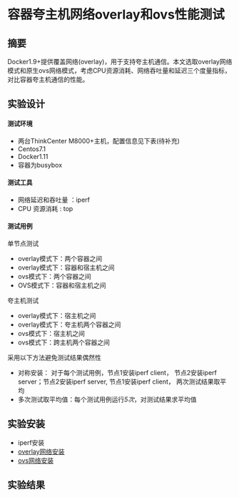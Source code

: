 # 容器夸主机网络overlay和ovs性能测试

## 摘要
Docker1.9+提供覆盖网络(overlay)，用于支持夸主机通信。本文选取overlay网络模式和原生ovs网络模式，考虑CPU资源消耗、网络吞吐量和延迟三个度量指标，对比容器夸主机通信的性能。

## 实验设计 

#### 测试环境

- 两台ThinkCenter M8000+主机，配置信息见下表(待补充)
- Centos7.1
- Docker1.11
- 容器为busybox

#### 测试工具

- 网络延迟和吞吐量 ：iperf
- CPU 资源消耗 : top

#### 测试用例

单节点测试
- overlay模式下：两个容器之间
- overlay模式下：容器和宿主机之间
- ovs模式下：两个容器之间
- OVS模式下：容器和宿主机之间

夸主机测试
- overlay模式下：宿主机之间
- overlay模式下：夸主机两个容器之间
- ovs模式下：宿主机之间
- ovs模式下：跨主机两个容器之间

采用以下方法避免测试结果偶然性

- 对称安装： 对于每个测试用例，节点1安装iperf client， 节点2安装iperf server；节点2安装iperf server, 节点1安装iperf client， 两次测试结果取平均
- 多次测试取平均值：每个测试用例运行*5次*，对测试结果求平均值

## 实验安装

- iperf安装
- [overlay网络安装](https://github.com/oncecloud/testing/blob/master/overlay-install.md)
- [ovs网络安装](https://github.com/oncecloud/testing/blob/master/ovs-install.md)

## 实验结果
